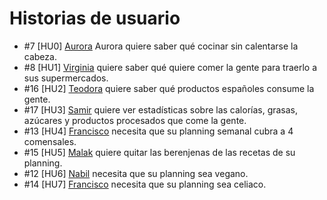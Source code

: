 # Historias de usuario

-  #7  [HU0] [Aurora](personas.md#aurora-domenech-ella) Aurora quiere saber
qué cocinar sin calentarse la cabeza.
-  #8  [HU1] [Virginia](personas.md#virginia-caballero-ella) quiere saber qué
quiere comer la gente para traerlo a sus supermercados.
-  #16 [HU2] [Teodora](personas.md#teodora-lazaro-ella) quiere saber qué
productos españoles consume la gente.
-  #17 [HU3] [Samir](personas.md#samir-casado-él) quiere ver estadísticas
sobre las calorías, grasas, azúcares y productos procesados que come la gente.
-  #13 [HU4] [Francisco](personas.md#francisco-moron-él) necesita que su
planning semanal cubra a 4 comensales.
-  #15 [HU5] [Malak](personas.md#malak-belda-elle) quiere quitar las
berenjenas de las recetas de su planning.
-  #12 [HU6] [Nabil](personas.md#nabil-teruel-elle) necesita que su planning
sea vegano.
-  #14 [HU7] [Francisco](personas.md#francisco-moron-él) necesita que su
planning sea celiaco.
